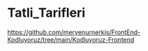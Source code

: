 # Tatli_Tarifleri
https://github.com/mervenurnerkis/FrontEnd-Kodluyoruz/tree/main/Kodluyoruz-Frontend
